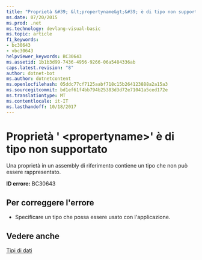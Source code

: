 ```yaml
---
title: "Proprietà &#39; &lt;propertyname&gt;&#39; è di tipo non supportato"
ms.date: 07/20/2015
ms.prod: .net
ms.technology: devlang-visual-basic
ms.topic: article
f1_keywords:
- bc30643
- vbc30643
helpviewer_keywords: BC30643
ms.assetid: 1b1b3d99-7436-4956-9266-06a5484336ab
caps.latest.revision: "8"
author: dotnet-bot
ms.author: dotnetcontent
ms.openlocfilehash: 05ddc77cf7125aabf718c15b264123888a2a15a3
ms.sourcegitcommit: bd1ef61f4bb794b25383d3d72e71041a5ced172e
ms.translationtype: MT
ms.contentlocale: it-IT
ms.lasthandoff: 10/18/2017
---
```

# <a name="property-39ltpropertynamegt39-is-of-an-unsupported-type"></a>Proprietà &#39; &lt;propertyname&gt;&#39; è di tipo non supportato
Una proprietà in un assembly di riferimento contiene un tipo che non può essere rappresentato.  
  
 **ID errore:** BC30643  
  
## <a name="to-correct-this-error"></a>Per correggere l'errore  
  
-   Specificare un tipo che possa essere usato con l'applicazione.  
  
## <a name="see-also"></a>Vedere anche  
 [Tipi di dati](../../visual-basic/programming-guide/language-features/data-types/index.md)
